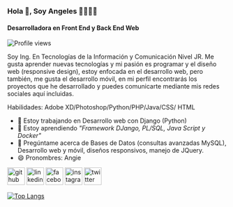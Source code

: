 ### Hola 👋, Soy Angeles 👩🏽‍💻✨
#### **Desarrolladora en Front End y Back End Web**

![Profile views](https://gpvc.arturio.dev/angelesOct) 

Soy Ing. En Tecnologías de la Información y Comunicación Nivel JR. 
Me gusta aprender nuevas tecnologías y mi pasión es programar y el diseño web (responsive design), estoy enfocada en el desarrollo web, pero también, me gusta el desarrollo móvil, en mi perfil encontrarás los proyectos que he desarrollado y puedes comunicarte mediante mis redes sociales aquí incluidas. 

Habilidades: Adobe XD/Photoshop/Python/PHP/Java/CSS/ HTML

- 🔭 Estoy trabajando en Desarrollo web con Django (Python) 
- 🌱 Estoy aprendiendo *"Framework DJango, PL/SQL, Java Script y Docker"* 
- 💬 Pregúntame acerca de Bases de Datos (consultas avanzadas MySQL), Desarrollo web y móvil, diseños responsivos, manejo de JQuery.  
- 😄 Pronombres: Angie 


[<img src='https://cdn.jsdelivr.net/npm/simple-icons@3.0.1/icons/github.svg' alt='github' height='40'>](https://github.com/angelesOct)  [<img src='https://cdn.jsdelivr.net/npm/simple-icons@3.0.1/icons/linkedin.svg' alt='linkedin' height='40'>](https://www.linkedin.com/in/angeles-octaviano-497358180/)  [<img src='https://cdn.jsdelivr.net/npm/simple-icons@3.0.1/icons/facebook.svg' alt='facebook' height='40'>](https://www.facebook.com/angeles47313)  [<img src='https://cdn.jsdelivr.net/npm/simple-icons@3.0.1/icons/instagram.svg' alt='instagram' height='40'>](https://www.instagram.com/angeles_octaviano/)  [<img src='https://cdn.jsdelivr.net/npm/simple-icons@3.0.1/icons/twitter.svg' alt='twitter' height='40'>](https://twitter.com/angieOctaviano0)  

[![Top Langs](https://github-readme-stats.vercel.app/api/top-langs/?username=angelesOct)](https://github.com/anuraghazra/github-readme-stats)




<!---
angelesOct/angelesOct is a ✨ special ✨ repository because its `README.md` (this file) appears on your GitHub profile.
You can click the Preview link to take a look at your changes.
--->
